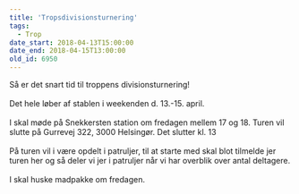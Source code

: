 ```yaml
---
title: 'Tropsdivisionsturnering'
tags:
  - Trop
date_start: 2018-04-13T15:00:00
date_end: 2018-04-15T13:00:00
old_id: 6950
---
```

Så er det snart tid til troppens divisionsturnering!<br /><br />Det hele løber af stablen i weekenden d. 13.-15. april.<br /><br />I skal møde på Snekkersten station om fredagen mellem 17 og 18. Turen vil slutte på Gurrevej 322, 3000 Helsingør. Det slutter kl. 13<br /><br />På turen vil i være opdelt i patruljer, til at starte med skal blot tilmelde jer turen her og så deler vi jer i patruljer når vi har overblik over antal deltagere.<br /><br />I skal huske madpakke om fredagen.